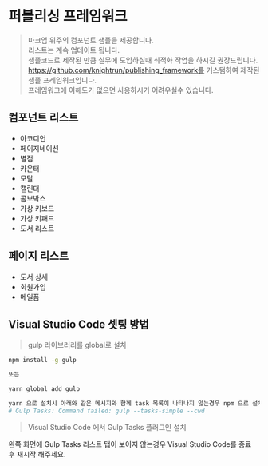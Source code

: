 # 퍼블리싱 프레임워크 
> 마크업 위주의 컴포넌트 샘플을 제공합니다.  
> 리스트는 계속 업데이트 됩니다.   
> 샘플코드로 제작된 만큼 실무에 도입하실때 최적화 작업을 하시길 권장드립니다.  
> https://github.com/knightrun/publishing_framework를 커스텀하여 제작된 샘플 프레임워크입니다.   
> 프레임워크에 이해도가 없으면 사용하시기 어려우실수 있습니다.

## 컴포넌트 리스트
* 아코디언
* 페이지네이션
* 별점  
* 카운터
* 모달
* 캘린더
* 콤보박스
* 가상 키보드
* 가상 키패드
* 도서 리스트


## 페이지 리스트
* 도서 상세 
* 회원가입
* 메일폼


## Visual Studio Code 셋팅 방법 
  
> gulp 라이브러리를 global로 설치
```bash
npm install -g gulp

또는

yarn global add gulp

yarn 으로 설치시 아래와 같은 메시지와 함께 task 목록이 나타나지 않는경우 npm 으로 설치해주세요.
# Gulp Tasks: Command failed: gulp --tasks-simple --cwd 
```

> Visual Studio Code 에서 Gulp Tasks 플러그인 설치

왼쪽 화면에 Gulp Tasks 리스트 탭이 보이지 않는경우 Visual Studio Code를 종료 후 재시작 해주세요.
